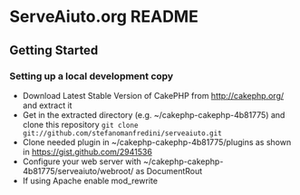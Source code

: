 ServeAiuto.org README
=====================
Getting Started
---------------
### Setting up a local development copy

+ Download Latest Stable Version of CakePHP from http://cakephp.org/ and extract it
+ Get in the extracted directory (e.g. ~/cakephp-cakephp-4b81775) and clone this repository
  ``git clone git://github.com/stefanomanfredini/serveaiuto.git``
+ Clone needed plugin in ~/cakephp-cakephp-4b81775/plugins as shown in https://gist.github.com/2941536
+ Configure your web server with ~/cakephp-cakephp-4b81775/serveaiuto/webroot/ as DocumentRout
+ If using Apache enable mod_rewrite
